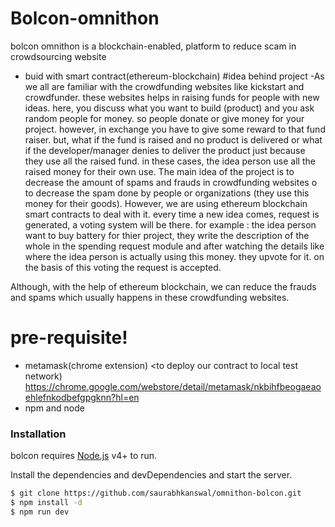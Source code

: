 # Bolcon-omnithon

bolcon omnithon is a blockchain-enabled, platform to reduce scam in crowdsourcing website

  - buid with smart contract(ethereum-blockchain) 
#idea behind project
-As we all are familiar with the crowdfunding websites like kickstart and crowdfunder. these websites helps in raising funds for people with new ideas. here, you discuss what you want to build (product) and you ask random people for money. so people donate or give money for your project. however, in exchange you have to give some reward to that fund raiser. but, what if the fund is raised and no product is delivered or what if the developer/manager denies to deliver the product just because they use all the raised fund. in these cases, the idea person use all the raised money for their own use. The main idea of the project is to decrease the amount of spams and frauds in crowdfunding websites o to decrease the spam done by people or organizations (they use this money for their goods). However, we are using ethereum blockchain smart contracts to deal with it. every time a new idea comes, request is generated, a voting system will be there. for example : the idea person want to buy battery for thier project, they write the description of the whole in the spending request module and after watching the details like where the idea person is actually using this money. they upvote for it. on the basis of this voting the request is accepted.

Although, with the help of ethereum blockchain, we can reduce the frauds and spams which usually happens in these crowdfunding websites.


  

# pre-requisite!

  - metamask(chrome extension)     <to deploy our contract to local test network) <https://chrome.google.com/webstore/detail/metamask/nkbihfbeogaeaoehlefnkodbefgpgknn?hl=en>
  - npm and node


### Installation

bolcon requires [Node.js](https://nodejs.org/) v4+ to run.

Install the dependencies and devDependencies and start the server.

```sh
$ git clone https://github.com/saurabhkanswal/omnithon-bolcon.git
$ npm install -d
$ npm run dev
```



